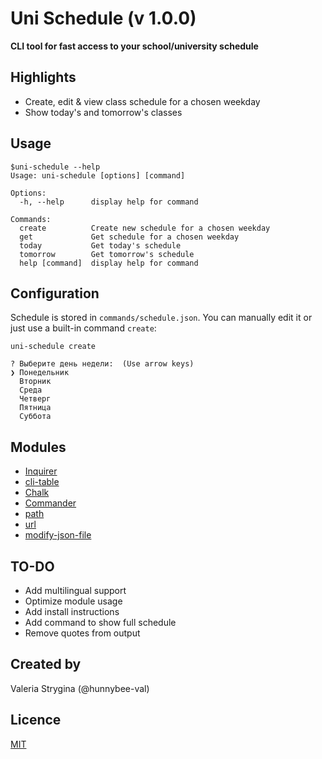 # Uni Schedule (v 1.0.0)
**CLI tool for fast access to your school/university schedule**
## Highlights
- Create, edit & view class schedule for a chosen weekday
- Show today's and tomorrow's classes
## Usage
```
$uni-schedule --help                                                                                                     
Usage: uni-schedule [options] [command]

Options:
  -h, --help      display help for command

Commands:
  create          Create new schedule for a chosen weekday
  get             Get schedule for a chosen weekday
  today           Get today's schedule
  tomorrow        Get tomorrow's schedule
  help [command]  display help for command
```
## Configuration
Schedule is stored in `commands/schedule.json`. You can manually edit it or just use a built-in command `create`:
```
uni-schedule create
                                                                               
? Выберите день недели:  (Use arrow keys)
❯ Понедельник
  Вторник
  Среда
  Четверг
  Пятница
  Суббота
```
## Modules
- [Inquirer](https://github.com/SBoudrias/Inquirer.js#inquirer)
- [cli-table](https://github.com/Automattic/cli-table#readme)
- [Chalk](https://github.com/chalk/chalk)
- [Commander](https://github.com/tj/commander.js)
- [path](https://github.com/jinder/path)
- [url](https://github.com/defunctzombie/node-url)
- [modify-json-file](https://github.com/zardoy/modify-json-file)
## TO-DO
- Add multilingual support
- Optimize module usage
- Add install instructions
- Add command to show full schedule
- Remove quotes from output
## Created by
Valeria Strygina (@hunnybee-val)
## Licence
[MIT](https://github.com/hunnybee-val/uni-schedule/blob/master/LICENSE)
